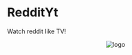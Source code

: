 # RedditYt

Watch reddit like TV!

<p align="center"><img alt="logo" src="https://watch.austen.info/assets/img/reddit-yt-logo-circle.png"></p>
